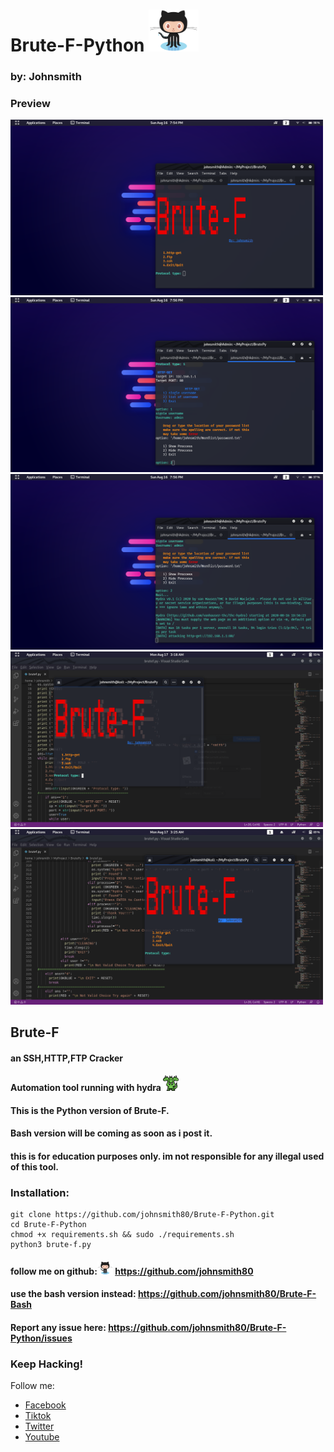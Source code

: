# Brute-F-Python <img src="img/Octocat.png" width="80" >
### by: Johnsmith

### Preview

<img src="img/1.png" width="500" >

<img src="img/2.png" width="500" >

<img src="img/3.png" width="500" >

<img src="img/4.png" width="500" >

<img src="img/5.png" width="500" >

## Brute-F
#### an SSH,HTTP,FTP Cracker
#### Automation tool running with hydra <img src="0.svg" width="25" >
#### This is the Python version of Brute-F.
#### Bash version will be coming as soon as i post it.
#### this is for education purposes only. im not responsible for any illegal used of this tool. 
### Installation:

    git clone https://github.com/johnsmith80/Brute-F-Python.git
    cd Brute-F-Python
    chmod +x requirements.sh && sudo ./requirements.sh
    python3 brute-f.py

#### follow me on github:<img src="img/Octocat.png" width="25" > https://github.com/johnsmith80
#### use the bash version instead: https://github.com/johnsmith80/Brute-F-Bash
#### Report any issue here: https://github.com/johnsmith80/Brute-F-Python/issues
### Keep Hacking!


Follow me:
+ [Facebook](https://web.facebook.com/h4ckitnow)
+ [Tiktok](https://www.tiktok.com/@johnsmith0911)
+ [Twitter](https://twitter.com/J0hnSm1th80)
+ [Youtube](https://www.youtube.com/channel/UCV5gF3dWxUOFoGA7P9NGviQ)

